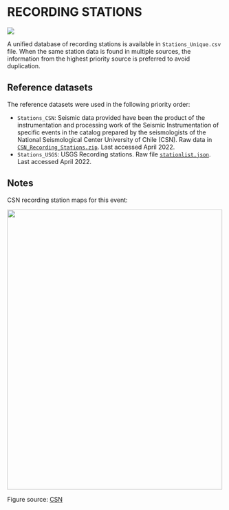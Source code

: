 # RECORDING STATIONS

![](recording_stations.png)

A unified database of recording stations is available in `Stations_Unique.csv` file.
When the same station data is found in multiple sources, the information from the highest priority source is preferred to avoid duplication.


## Reference datasets

The reference datasets were used in the following priority order:

- `Stations_CSN`: Seismic data provided have been the product of the instrumentation and processing work of the Seismic Instrumentation of specific events in the catalog prepared by the seismologists of the National Seismological Center University of Chile (CSN). Raw data in [`CSN_Recording_Stations.zip`](http://evtdb.csn.uchile.cl/event/6c5752b76db0f46280949a79863b4d67). Last accessed April 2022.
- `Stations_USGS`: USGS Recording stations. Raw file [`stationlist.json`](https://earthquake.usgs.gov/product/shakemap/usc000nzvd/atlas/1594162882765/download/stationlist.json). Last accessed April 2022.


## Notes

CSN recording station maps for this event:

<img src="Chile/20140401_M8.2_Iquique/Ground_Shaking/Recording_Stations/CSN_RS_Map.png"  width="500" height="650">

Figure source: [CSN](http://evtdb.csn.uchile.cl/static/data/map/20140401_234645_mapa.png)